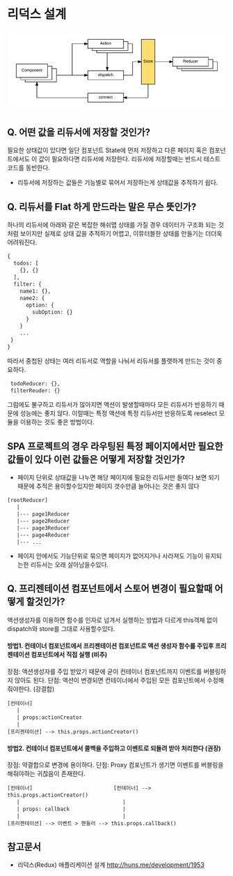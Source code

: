 # 리덕스 설계

![](./images/redux-archictecture.png)


## Q. 어떤 값을 리듀서에 저장할 것인가?

필요한 상태값이 있다면 일단 컴포넌트 State에 먼저 저장하고 다른 페이지 혹은 컴포넌트에서도 이 값이 필요하다면 리듀서에 저장한다.
리듀서에 저장할때는 반드시 테스트 코드를 동반한다.

- 리듀서에 저장하는 값들은 기능별로 묶어서 저장하는게 상태값을 추적하기 쉽다. 


## Q. 리듀서를 Flat 하게 만드라는 말은 무슨 뜻인가? 

하나의 리듀서에 아래와 같은 복잡한 해쉬맵 상태를 가질 경우 데이터가 구조화 되는 것처럼 보이지만 실제로 상태 값을 추적하기 어렵고, 
이뮤터블한 상태를 만들기는 더더욱 어려워진다. 
``` 
{
  todos: [
    {}, {}
  ],
  filter: {
    name1: {},
    name2: {
      option: {
        subOption: {}
      }
    }
    ...
 }
}

```
따라서 중첩된 상태는 여러 리듀서로 역할을 나눠서 리듀서를 플랫하게 만드는 것이 중요하다.

```
 todoReducer: {},
 filterReuder: {}
```

그럼에도 불구하고 리듀서가 많아지면 액션이 발생할때마다 모든 리듀서가 반응하기 때문에 성능에는 좋지 않다. 
이럴때는 특정 액션에 특정 리듀서만 반응하도록 reselect 모듈을 이용하는 것도 좋은 방법이다.

## SPA 프로젝트의 경우 라우팅된 특정 페이지에서만 필요한 값들이 있다 이런 값들은 어떻게 저장할 것인가? 
- 페이지 단위로 상태값을 나누면 해당 페이지에 필요한 리듀서만 들여다 보면 되기 때문에 추적은 용이할수있지만 페이지 갯수만큼 늘어나는 것은 좋지 않다

```plain
[rootReducer]
   |
   |--- page1Reducer
   |--- page2Reducer
   |--- page3Reducer
   |--- page4Reducer
   |--- ...
```
- 페이지 안에서도 기능단위로 묶으면 페이지가 없어지거나 사라져도 기능이 유지되는한 리듀서는 오래 살아남을수있다. 


## Q. 프리젠테이션 컴포넌트에서 스토어 변경이 필요할때 어떻게 할것인가?

액션생성자를 이용하면 함수를 인자로 넘겨서 실행하는 방법과 다르게 this객체 없이 dispatch와 store를 그대로 사용할수있다. 

#### 방법1. 컨테이너 컴포넌트에서 프리젠테이션 컴포넌트로 액션 생성자 함수를 주입후 프리젠테이션 컴포넌트에서 직접 실행 (비추)
장점: 액션생성자를 주입 받았기 때문에 굳이 컨테이너 컴포넌트까지 이벤트를 버블링하지 않아도 된다. 
단점: 액션이 변경되면 컨테이너에서 주입된 모든 컴포넌트에서 수정해줘야한다. (강결합)

```plain
[컨테이너] 
   |
   | props:actionCreator 
   |
[프리젠테이션] --> this.props.actionCreator()
```


#### 방법2. 컨테이너 컴포넌트에서 콜백을 주입하고 이벤트로 되돌려 받아 처리한다 (권장)
장점: 약결합으로 변경에 용이하다. 
단점: Proxy 컴포넌트가 생기면 이벤트를 버블링을 해줘야하는 귀찮음이 존재한다.

```plain
[컨테이너]                          [컨테이너] --> this.props.actionCreator()   
   |                                 |
   | props: callback                 |
   |                                 |
[프리젠테이션] --> 이벤트 > 핸들러 --> this.props.callback() 

```




## 참고문서 
- 리덕스(Redux) 애플리케이션 설계 http://huns.me/development/1953

